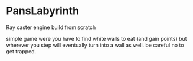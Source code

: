 # PansLabyrinth
Ray caster engine build from scratch

simple game were you have to find white walls to eat (and gain points) but wherever you step will eventually turn into a wall as well.
be careful no to get trapped.
